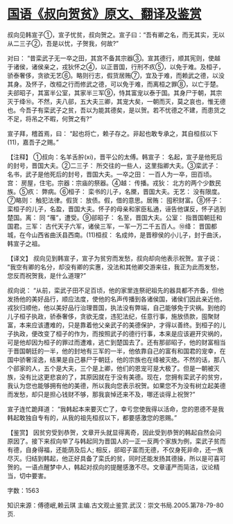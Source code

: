 # [国语《叔向贺贫》原文、翻译及鉴赏](https://www.vrrw.net/wx/14018.html)

叔向见韩宣子①，宣子忧贫，叔向贺之。宣子曰：“吾有卿之名，而无其实，无以从二三子②，吾是以忧，子贺我，何故?”

对曰： “昔栾武子无一卒之田，其宫不备其宗器③。宣其德行，顺其宪则，使越于诸侯，诸侯亲之，戎狄怀之④，以正晋国，行刑不疚⑤，以免于难。及桓子，骄泰奢侈，贪欲无艺⑥。略则行志，假货居贿⑦，宜及于难，而赖武之德，以没其身。及怀子，改桓之行而修武之德，可以免于难，而离桓之罪⑧，以亡于楚。夫郤昭子，其富半公室，其家半三军⑨，恃其富宠以泰于国。其身尸于朝，其宗灭于绛⑩。不然，夫八郤，五大夫三卿，其宠大矣，一朝而灭，莫之哀也，惟无德也。今吾子有栾武子之贫，吾以为能其德矣，是以贺。若不忧德之不建，而患货之不足，将吊之不暇，何贺之有?”

宣子拜，稽首焉，曰： “起也将亡，赖子存之。非起也敢专承之，其自桓叔以下(11)，嘉吾子之赐。”

【注释】 ①叔向：名羊舌肸(xi)，晋平公的太傅。韩宣子： 名起，宣子是他死后的封号，晋国大夫。②二三子： 所交往的一些人，这里指卿大夫。③栾武子： 名书，武子是他死后的封号，晋国大夫。一卒之田： 一百人为一卒，田百顷。宫： 房屋，住宅。宗器：宗庙的祭器。④越： 传播。戎狄： 北方的两个少数民族。⑤疚： 弊病。⑥桓子： 栾书的儿子，名黡，晋国大夫。无艺： 没有限度。⑦略则： 触犯法律。假货： 放债。假，借的意思。居贿： 囤积财富。⑧怀子： 栾桓子的儿子，名盈，晋国大夫。怀子的母亲和家臣私通，诬告他谋反，怀子逃到楚国。离： 同 “罹”，遭受。⑨郤昭子： 名至，晋国大夫。公室： 指晋国朝廷和国君。三军： 古代天子六军，诸侯三军，一军一万二千五百人。⑩绛： 晋国都城，在今山西省曲沃县西南。(11)桓叔： 名成帅，是晋穆侯的小儿子，封于曲沃，韩宣子之祖。



【译文】 叔向见到韩宣子，宣子为贫穷而发愁，叔向却向他表示祝贺。宣子说： “我空有卿的名分，却没有卿的实惠，没法和其他卿交游来往，我正为此而发愁，您反而祝贺我，是什么道理?”

叔向说： “从前，栾武子田不足百顷，他的家里连祭祀祖先的器具都不齐备，但他发扬他的美好品行，顺应法度，使他的名声传播到各诸侯国，诸侯们因此亲近他，戎狄归顺他，他以美好品行治理晋国，执法没有弊端，自己能够免于灾祸。到他的儿子桓子执政，骄泰奢侈，贪欲无度，违犯法纪，任意行事，施放债款，囤聚财富，本来应该遭难的，只是靠着他父亲武子的美德保护，才得以善终。到桓子的儿子执政，便改变了桓子的作为，而按照武子的德行行事，本来是应该避开灾祸的，可是他却因为桓子的罪过而遭难，逃亡到楚国去了。还有那郤昭子，他的财富相当于晋国朝廷的一半，他的封地有三军的一半，他依靠自己的富有和国君的宠幸，在国中骄奢淫逸，结果是自己暴尸于朝廷，他的宗族也在绛被灭绝。不然的话，那八个郤家的人，五个是大夫，三个是上卿，他们的恩宠可是大极了。但是一朝被灭族，没有比这更悲哀的了，其原因就在于没有美德。现在，您拥有栾武子的贫穷，我认为您也能够拥有他的美德，所以我向您表示祝贺。如果您不为没有树立起美德而发愁，却只是担心钱财不够，那我哀悼还来不及，哪还谈得上祝贺?”

宣子连忙跪拜道： “我韩起本来要灭亡了，幸亏您使我得以活命，您的恩德不是我韩起敢独自专有的，从我的祖先桓叔以下，都要感激您的恩赐。”

【鉴赏】 因贫穷受到恭贺，文章开头就显得离奇，因此受到恭贺的韩起自然会问原因了。接下来叔向举了与韩起同为晋国人的一正一反两个家族为例，栾武子贫而有德，自身得福，还能荫及后人; 相反，郤昭子富而无德，不仅身死非命，还一族尽灭。归结到韩起，他正好具备了栾氏的贫，同时还能发扬其德操，所以是可喜可贺的。一语点醒梦中人，韩起对叔向的提醒感激不尽。文章谨严而简洁，议论精当，切中要害。

字数：1563

知识来源：傅德岷,赖云琪 主编.古文观止鉴赏.武汉：崇文书局.2005.第78-79-80页.


